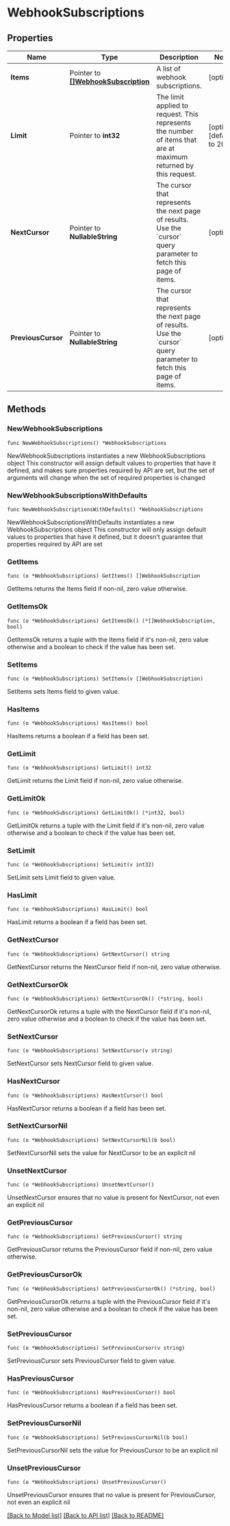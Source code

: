 # WebhookSubscriptions

## Properties

Name | Type | Description | Notes
------------ | ------------- | ------------- | -------------
**Items** | Pointer to [**[]WebhookSubscription**](WebhookSubscription.md) | A list of webhook subscriptions. | [optional] 
**Limit** | Pointer to **int32** | The limit applied to request. This represents the number of items that are at maximum returned by this request. | [optional] [default to 20]
**NextCursor** | Pointer to **NullableString** | The cursor that represents the next page of results. Use the &#x60;cursor&#x60; query parameter to fetch this page of items. | [optional] 
**PreviousCursor** | Pointer to **NullableString** | The cursor that represents the next page of results. Use the &#x60;cursor&#x60; query parameter to fetch this page of items. | [optional] 

## Methods

### NewWebhookSubscriptions

`func NewWebhookSubscriptions() *WebhookSubscriptions`

NewWebhookSubscriptions instantiates a new WebhookSubscriptions object
This constructor will assign default values to properties that have it defined,
and makes sure properties required by API are set, but the set of arguments
will change when the set of required properties is changed

### NewWebhookSubscriptionsWithDefaults

`func NewWebhookSubscriptionsWithDefaults() *WebhookSubscriptions`

NewWebhookSubscriptionsWithDefaults instantiates a new WebhookSubscriptions object
This constructor will only assign default values to properties that have it defined,
but it doesn't guarantee that properties required by API are set

### GetItems

`func (o *WebhookSubscriptions) GetItems() []WebhookSubscription`

GetItems returns the Items field if non-nil, zero value otherwise.

### GetItemsOk

`func (o *WebhookSubscriptions) GetItemsOk() (*[]WebhookSubscription, bool)`

GetItemsOk returns a tuple with the Items field if it's non-nil, zero value otherwise
and a boolean to check if the value has been set.

### SetItems

`func (o *WebhookSubscriptions) SetItems(v []WebhookSubscription)`

SetItems sets Items field to given value.

### HasItems

`func (o *WebhookSubscriptions) HasItems() bool`

HasItems returns a boolean if a field has been set.

### GetLimit

`func (o *WebhookSubscriptions) GetLimit() int32`

GetLimit returns the Limit field if non-nil, zero value otherwise.

### GetLimitOk

`func (o *WebhookSubscriptions) GetLimitOk() (*int32, bool)`

GetLimitOk returns a tuple with the Limit field if it's non-nil, zero value otherwise
and a boolean to check if the value has been set.

### SetLimit

`func (o *WebhookSubscriptions) SetLimit(v int32)`

SetLimit sets Limit field to given value.

### HasLimit

`func (o *WebhookSubscriptions) HasLimit() bool`

HasLimit returns a boolean if a field has been set.

### GetNextCursor

`func (o *WebhookSubscriptions) GetNextCursor() string`

GetNextCursor returns the NextCursor field if non-nil, zero value otherwise.

### GetNextCursorOk

`func (o *WebhookSubscriptions) GetNextCursorOk() (*string, bool)`

GetNextCursorOk returns a tuple with the NextCursor field if it's non-nil, zero value otherwise
and a boolean to check if the value has been set.

### SetNextCursor

`func (o *WebhookSubscriptions) SetNextCursor(v string)`

SetNextCursor sets NextCursor field to given value.

### HasNextCursor

`func (o *WebhookSubscriptions) HasNextCursor() bool`

HasNextCursor returns a boolean if a field has been set.

### SetNextCursorNil

`func (o *WebhookSubscriptions) SetNextCursorNil(b bool)`

 SetNextCursorNil sets the value for NextCursor to be an explicit nil

### UnsetNextCursor
`func (o *WebhookSubscriptions) UnsetNextCursor()`

UnsetNextCursor ensures that no value is present for NextCursor, not even an explicit nil
### GetPreviousCursor

`func (o *WebhookSubscriptions) GetPreviousCursor() string`

GetPreviousCursor returns the PreviousCursor field if non-nil, zero value otherwise.

### GetPreviousCursorOk

`func (o *WebhookSubscriptions) GetPreviousCursorOk() (*string, bool)`

GetPreviousCursorOk returns a tuple with the PreviousCursor field if it's non-nil, zero value otherwise
and a boolean to check if the value has been set.

### SetPreviousCursor

`func (o *WebhookSubscriptions) SetPreviousCursor(v string)`

SetPreviousCursor sets PreviousCursor field to given value.

### HasPreviousCursor

`func (o *WebhookSubscriptions) HasPreviousCursor() bool`

HasPreviousCursor returns a boolean if a field has been set.

### SetPreviousCursorNil

`func (o *WebhookSubscriptions) SetPreviousCursorNil(b bool)`

 SetPreviousCursorNil sets the value for PreviousCursor to be an explicit nil

### UnsetPreviousCursor
`func (o *WebhookSubscriptions) UnsetPreviousCursor()`

UnsetPreviousCursor ensures that no value is present for PreviousCursor, not even an explicit nil

[[Back to Model list]](../README.md#documentation-for-models) [[Back to API list]](../README.md#documentation-for-api-endpoints) [[Back to README]](../README.md)


